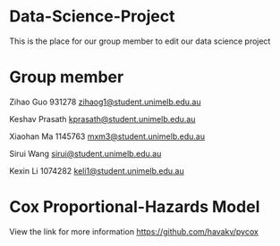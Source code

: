 # Data-Science-Project
This is the place for our group member to edit our data science project
# Group member
Zihao Guo 931278 zihaog1@student.unimelb.edu.au

Keshav Prasath kprasath@student.unimelb.edu.au

Xiaohan Ma 1145763 mxm3@student.unimelb.edu.au

Sirui Wang sirui@student.unimelb.edu.au

Kexin Li 1074282 keli1@student.unimelb.edu.au 

# Cox Proportional-Hazards Model 
View the link for more information
https://github.com/havakv/pycox
